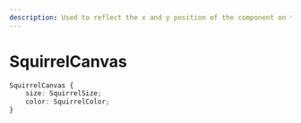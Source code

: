 ```yaml
---
description: Used to reflect the x and y position of the component on the Squirrel canvas.
---
```


# SquirrelCanvas



```typescript
SquirrelCanvas {
    size: SquirrelSize;
    color: SquirrelColor;
}
```

